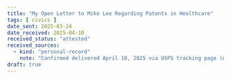```yaml
---
title: "My Open Letter to Mike Lee Regarding Patents in Healthcare"
tags: [ civics ]
date_sent: 2025-03-24
date_received: 2025-04-10
received_status: "attested"
received_sources:
  - kind: "personal-record"
    note: "Confirmed delivered April 10, 2025 via USPS tracking page (no copy preserved)."
draft: true
---
```

